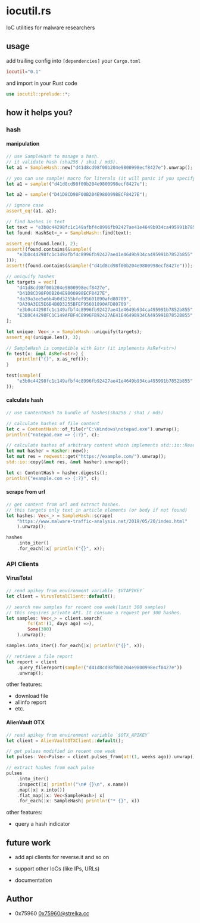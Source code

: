 # iocutil.rs

IoC utilities for malware researchers

## usage

add trailing config into `[dependencies]` your `Cargo.toml`

```toml
iocutil="0.1"
```

and import in your Rust code

```rust
use iocutil::prelude::*;
```

## how it helps you?

### hash

#### manipulation

```rust
// use SampleHash to manage a hash.
// it validate hash (sha256 / sha1 / md5).
let a1 = SampleHash::new("d41d8cd98f00b204e9800998ecf8427e").unwrap();

// you can use sample! macro for literals (it will panic if you specify invalid input)
let a1 = sample!("d41d8cd98f00b204e9800998ecf8427e");

let a2 = sample!("D41D8CD98F00B204E9800998ECF8427E");

// ignore case
assert_eq!(a1, a2);

// find hashes in text
let text = "e3b0c44298fc1c149afbf4c8996fb92427ae41e4649b934ca495991b7852b855, D41D8CD98F00B204E9800998ECF8427E";
let found: HashSet<_> = SampleHash::find(text);

assert_eq!(found.len(), 2);
assert!(found.contains(&sample!(
    "e3b0c44298fc1c149afbf4c8996fb92427ae41e4649b934ca495991b7852b855"
)));
assert!(found.contains(&sample!("d41d8cd98f00b204e9800998ecf8427e")));

// uniquify hashes
let targets = vec![
    "d41d8cd98f00b204e9800998ecf8427e",
    "D41D8CD98F00B204E9800998ECF8427E",
    "da39a3ee5e6b4b0d3255bfef95601890afd80709",
    "DA39A3EE5E6B4B0D3255BFEF95601890AFD80709",
    "e3b0c44298fc1c149afbf4c8996fb92427ae41e4649b934ca495991b7852b855",
    "E3B0C44298FC1C149AFBF4C8996FB92427AE41E4649B934CA495991B7852B855",
];

let unique: Vec<_> = SampleHash::uniquify(targets);
assert_eq!(unique.len(), 3);

// SampleHash is compatible with &str (it implements AsRef<str>)
fn test(x: impl AsRef<str>) {
    println!("{}", x.as_ref());
}

test(sample!(
    "e3b0c44298fc1c149afbf4c8996fb92427ae41e4649b934ca495991b7852b855"
));
```

#### calculate hash

```rust
// use ContentHash to bundle of hashes(sha256 / sha1 / md5)

// calculate hashes of file content
let c = ContentHash::of_file(r"C:\Windows\notepad.exe").unwrap();
println!("notepad.exe => {:?}", c);

// calculate hashes of arbitrary content which implements std::io::Read with Hasher
let mut hasher = Hasher::new();
let mut res = reqwest::get("https://example.com/").unwrap();
std::io::copy(&mut res, &mut hasher).unwrap();

let c: ContentHash = hasher.digests();
println!("example.com => {:?}", c);
```

#### scrape from url

```rust
// get content from url and extract hashes.
// this targets only text in article elements (or body if not found)
let hashes: Vec<_> = SampleHash::scrape(
    "https://www.malware-traffic-analysis.net/2019/05/20/index.html"
    ).unwrap();

hashes
    .into_iter()
    .for_each(|x| println!("{}", x));
```

### API Clients

#### VirusTotal

```rust
// read apikey from environment variable `$VTAPIKEY`
let client = VirusTotalClient::default();

// search new samples for recent one week(limit 300 samples)
// this requires private API. It consume a request per 300 hashes.
let samples: Vec<_> = client.search(
        fs!(at!(1, days ago) =>),
        Some(300)
    ).unwrap();

samples.into_iter().for_each(|x| println!("{}", x));

// retrieve a file report
let report = client
    .query_filereport(sample!("d41d8cd98f00b204e9800998ecf8427e"))
    .unwrap();
```
other features:

* download file
* allinfo report
* etc.

#### AlienVault OTX

```rust
// read apikey from environment variable `$OTX_APIKEY`
let client = AlienVaultOTXClient::default();

// get pulses modified in recent one week
let pulses: Vec<Pulse> = client.pulses_from(at!(1, weeks ago)).unwrap();

// extract hashes from each pulse
pulses
    .into_iter()
    .inspect(|x| println!("\n# {}\n", x.name))
    .map(|x| x.into())
    .flat_map(|x: Vec<SampleHash>| x)
    .for_each(|x: SampleHash| println!("* {}", x))
```
other features:

* query a hash indicator

## future work

* add api clients for reverse.it and so on
* support other IoCs (like IPs, URLs)

* documentation

## Author

* 0x75960 <0x75960@strelka.cc>
